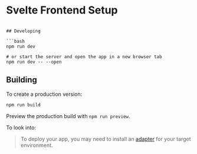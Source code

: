 # Svelte Frontend Setup

```

## Developing

```bash
npm run dev

# or start the server and open the app in a new browser tab
npm run dev -- --open
```

## Building

To create a production version:

```bash
npm run build
```

Preview the production build with `npm run preview`.


To look into:
> To deploy your app, you may need to install an [adapter](https://svelte.dev/docs/kit/adapters) for your target environment.
